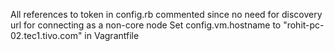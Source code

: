 All references to token in config.rb commented since no need for discovery url for connecting as a non-core node
Set config.vm.hostname to "rohit-pc-02.tec1.tivo.com" in Vagrantfile
